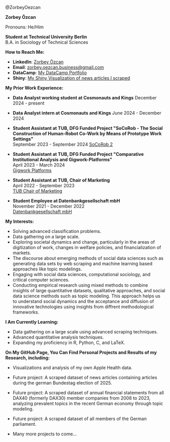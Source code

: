 @ZorbeyOezcan  

**Zorbey Özcan**  

Pronouns: He/Him  

**Student at Technical University Berlin**  
B.A. in Sociology of Technical Sciences  

**How to Reach Me:**  
- **LinkedIn**: [Zorbey Özcan](https://www.linkedin.com/in/zorbey-özcan-478011240/)
- **Email**: zorbey.oezcan.business@gmail.com
- **DataCamp**: [My DataCamp Portfolio](https://www.datacamp.com/portfolio/zorbeyyy)
- **Shiny**: [My Shiny Visualization of news articles I scraped](https://zorbey-oezcan-portfolio.shinyapps.io/news_data_germany/)

**My Prior Work Experience:**  

- **Data Analyst working student at Cosmonauts and Kings**
  December 2024 - present 

- **Data Analyst intern at Cosmonauts and Kings**
  June 2024 - December 2024
  
- **Student Assistant at TUB, DFG Funded Project "SoCoRob - The Social Construction of Human-Robot Co-Work by Means of Prototype Work Settings"**  
  September 2023 - September 2024
  [SoCoRob 2](https://digitalisierung-der-arbeitswelten.de/2868)

- **Student Assistant at TUB, DFG Funded Project "Comparative Institutional Analysis and Gigwork-Platforms"**  
  April 2023 - March 2024  
  [Gigwork Platforms](https://digitalisierung-der-arbeitswelten.de/gigwork-platforms)

- **Student Assistant at TUB, Chair of Marketing**  
  April 2022 - September 2023  
  [TUB Chair of Marketing](https://www.tu.berlin/en/marketing)

- **Student Employee at Datenbankgesellschaft mbH**  
  November 2021 - December 2022  
  [Datenbankgesellschaft mbH](https://www.datenbankgesellschaft.de)




**My Interests:**  
- Solving advanced classification problems.
- Data gathering on a large scale. 
- Exploring societal dynamics and change, particularly in the areas of digitization of work, changes in welfare policies, and financialization of markets.
- The discourse about emerging methods of social data sciences such as generating data sets by web scraping and machine learning based approaches like topic modelings. 
- Engaging with social data sciences, computational sociology, and critical computer sciences.  
- Conducting empirical research using mixed methods to combine insights of large quantitative datasets, qualitative approaches, and social data science methods such as topic modeling.
  This approach helps us to understand social dynamics and the acceptance and diffusion of innovative technologies using insights from diffrent methodological frameworks. 

**I Am Currently Learning:**  

- Data gathering on a large scale using advanced scraping techniques. 
- Advanced quantitative analysis techniques.  
- Expanding my proficiency in R, Python, C, and LaTeX.

**On My GitHub Page, You Can Find Personal Projects and Results of my Research, including:**  

- Visualizations and analysis of my own Apple Health data.

- Future project: A scraped dataset of news articles containing articles during the german Bundestag election of 2025.

- Future project: A scraped dataset of annual financial statements from all DAX40 (formerly DAX30) member companies from 2008 to 2023, analyzing prevalent topics in the recent German economy through topic modeling.
  
- Future project: A scraped dataset of all members of the German parliament.
- Many more projects to come...

  

  
  
  






    
